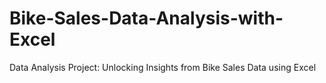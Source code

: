 # Bike-Sales-Data-Analysis-with-Excel
Data Analysis Project: Unlocking Insights from Bike Sales Data using Excel

